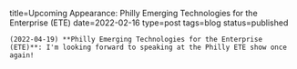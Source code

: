 
title=Upcoming Appearance: Philly Emerging Technologies for the Enterprise (ETE)
date=2022-02-16
type=post
tags=blog
status=published
~~~~~~
(2022-04-19) **Philly Emerging Technologies for the Enterprise (ETE)**: I'm looking forward to speaking at the Philly ETE show once again! 
            